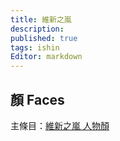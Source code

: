 ```yaml
---
title: 維新之嵐
description: 
published: true
tags: ishin
Editor: markdown
---
```


## 顏 Faces

主條目：[維新之嵐 人物顏](/遊戲/維新之嵐/人物顏)
